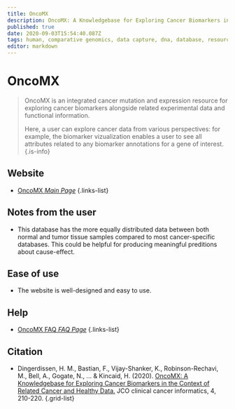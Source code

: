 ```yaml
---
title: OncoMX
description: OncoMX: A Knowledgebase for Exploring Cancer Biomarkers in the Context of Related Cancer and Healthy Data
published: true
date: 2020-09-03T15:54:40.087Z
tags: human, comparative genomics, data capture, dna, database, resource, bioinformatics, cancer, gene, browser, data visualization, protein, data export, eukaryota, curated, phenotype, organism-specific, mutant
editor: markdown
---
```


# OncoMX

> OncoMX is an integrated cancer mutation and expression resource for exploring cancer biomarkers alongside related experimental data and functional information.
>
> Here, a user can explore cancer data from various perspectives: for example, the biomarker vizualization enables a user to see all attributes related to any biomarker annotations for a gene of interest.
{.is-info}

 

## Website 

- [OncoMX *Main Page*](https://www.oncomx.org/)
 {.links-list}


## Notes from the user

- This database has the more equally distributed data between both normal and tumor tissue samples compared to most cancer-specific databases.  This could be helpful for producing meaningful preditions about cause-effect. 

 
## Ease of use

- The website is well-designed and easy to use. 

## Help

- [OncoMX FAQ *FAQ Page*](https://www.oncomx.org/faq?fq=/static/docs/FAQ_OncoMX_June2020.pdf)
{.links-list}


## Citation 

-	Dingerdissen, H. M., Bastian, F., Vijay-Shanker, K., Robinson-Rechavi, M., Bell, A., Gogate, N., ... & Kincaid, H. (2020). [OncoMX: A Knowledgebase for Exploring Cancer Biomarkers in the Context of Related Cancer and Healthy Data.](https://pubmed.ncbi.nlm.nih.gov/32142370/) JCO clinical cancer informatics, 4, 210-220.
{.grid-list}